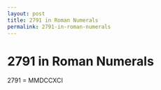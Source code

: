 ```yaml
---
layout: post
title: 2791 in Roman Numerals
permalink: 2791-in-roman-numerals
---
```


# 2791 in Roman Numerals

2791 = MMDCCXCI
